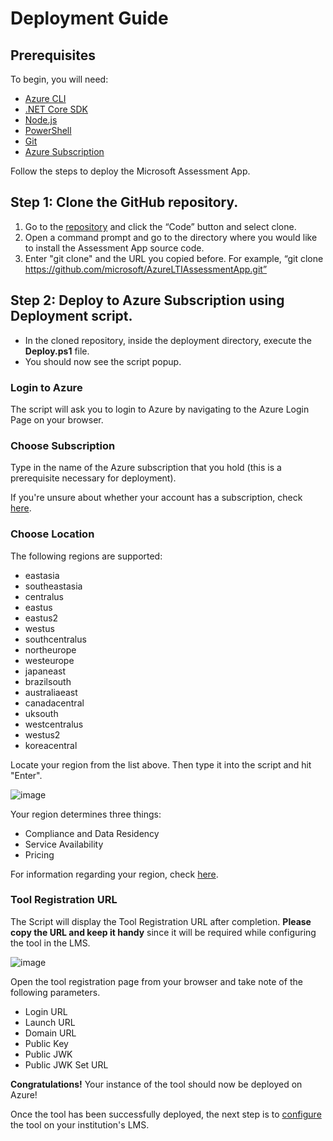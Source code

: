 # Deployment Guide

## Prerequisites

To begin, you will need:

* [Azure CLI](https://docs.microsoft.com/en-us/cli/azure/install-azure-cli?view=azure-cli-latest?WT.mc_id=ltiAssessment-github-cxa)
* [.NET Core SDK](https://dotnet.microsoft.com/download?WT.mc_id=lti-github-cxa)
* [Node.js](https://nodejs.org/en/download/)
* [PowerShell](https://docs.microsoft.com/en-gb/powershell/scripting/install/installing-powershell?view=powershell-7.1&viewFallbackFrom=powershell-7%3FWT.mc_id%3DltiAssessment-github-cxa)
* [Git](https://git-scm.com/downloads)
* [Azure Subscription](https://azure.microsoft.com/free?WT.mc_id=ltiAssessment-github-cxa)

Follow the steps to deploy the Microsoft Assessment App.

## Step 1: Clone the GitHub repository.

1. Go to the [repository](https://github.com/microsoft/AzureLTIAssessmentApp) and click the “Code” button and select clone.
2. Open a command prompt and go to the directory where you would like to install the Assessment App source code.
3. Enter "git clone" and the URL you copied before. For example, “git clone https://github.com/microsoft/AzureLTIAssessmentApp.git”

## Step 2: Deploy to Azure Subscription using Deployment script.

* In the cloned repository, inside the deployment directory, execute the **Deploy.ps1** file.
* You should now see the script popup.

### Login to Azure

The script will ask you to login to Azure by navigating to the Azure Login Page on your browser.

### Choose Subscription

Type in the name of the Azure subscription that you hold (this is a prerequisite necessary for deployment).

If you're unsure about whether your account has a subscription, check [here](https://ms.portal.azure.com/#blade/Microsoft_Azure_Billing/SubscriptionsBlade??WT.mc_id=ltiassessment-github-cxa).

### Choose Location

The following regions are supported:

* eastasia
* southeastasia
* centralus
* eastus
* eastus2
* westus
* southcentralus
* northeurope
* westeurope
* japaneast
* brazilsouth
* australiaeast
* canadacentral
* uksouth
* westcentralus
* westus2
* koreacentral

Locate your region from the list above. Then type it into the script and hit "Enter".

![image](https://user-images.githubusercontent.com/57499565/131998647-58fc17e0-fd80-4e21-9d01-d5d78fce0e51.png)

Your region determines three things:

* Compliance and Data Residency
* Service Availability
* Pricing

For information regarding your region, check [here](https://azure.microsoft.com/global-infrastructure/geographies/?WT.mc_id=ltiAsssessment-github-cxa).

### Tool Registration URL

The Script will display the Tool Registration URL after completion. **Please copy the URL and keep it handy** since it will be required while configuring the tool in the LMS.

![image](https://user-images.githubusercontent.com/57499565/131999123-acb9da3d-649f-4979-8a69-462a486d3f3f.png)

Open the tool registration page from your browser and take note of the following parameters.

* Login URL
* Launch URL
* Domain URL
* Public Key
* Public JWK
* Public JWK Set URL

**Congratulations!** Your instance of the tool should now be deployed on Azure!

Once the tool has been successfully deployed, the next step is to [configure](CONFIGURATION_GUIDE.md) the tool on your institution's LMS.
